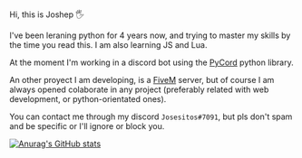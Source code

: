 Hi, this is Joshep 🖐️

I've been leraning python for 4 years now, and trying to master my skills by the time you read this. I am also learning JS and Lua.

At the moment I'm working in a discord bot using the [PyCord](https://github.com/Pycord-Development/pycord) python library.

An other proyect I am developing, is a [FiveM](https://fivem.net/) server, but of course I am always opened colaborate in any project (preferably related with web development, or python-orientated ones).

You can contact me through my discord `Josesitos#7091`, but pls don't spam and be specific or I'll ignore or block you.

[![Anurag's GitHub stats](https://github-readme-stats.vercel.app/api?username=JoshepCodes)](https://github.com/anuraghazra/github-readme-stats)
